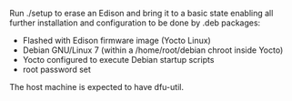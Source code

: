 Run ./setup to erase an Edison and bring it to a basic state enabling
all further installation and configuration to be done by .deb packages:

  - Flashed with Edison firmware image (Yocto Linux)
  - Debian GNU/Linux 7 (within a /home/root/debian chroot inside Yocto)
  - Yocto configured to execute Debian startup scripts
  - root password set

The host machine is expected to have dfu-util.
